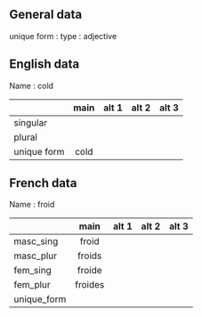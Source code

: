 ## General data

unique form :
type : adjective

## English data

Name : cold

|             | main | alt 1 | alt 2 | alt 3 |
| :---------- | :--: | :---: | :---: | ----- |
| singular    |      |       |       |       |
| plural      |      |       |       |       |
| unique form | cold |       |       |       |

## French data

Name : froid

|             |  main   | alt 1 | alt 2 | alt 3 |
| :---------- | :-----: | :---: | :---: | :---: |
| masc_sing   |  froid  |       |       |       |
| masc_plur   | froids  |       |       |       |
| fem_sing    | froide  |       |       |       |
| fem_plur    | froides |       |       |       |
| unique_form |         |       |       |       |


